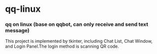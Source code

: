 # qq-linux
### qq on linux (base on qqbot, can only receive and send text message)
This project is implemented by tkinter, including Chat List, Chat Window, and Login Panel.The login method is scanning QR code.
